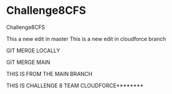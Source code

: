 # Challenge8CFS
Challenge8CFS

This a new edit in master
This is a new edit in cloudforce branch

GIT MERGE LOCALLY

GIT MERGE MAIN

THIS IS FROM THE MAIN BRANCH

THIS IS CHALLENGE 8 TEAM CLOUDFORCE********
